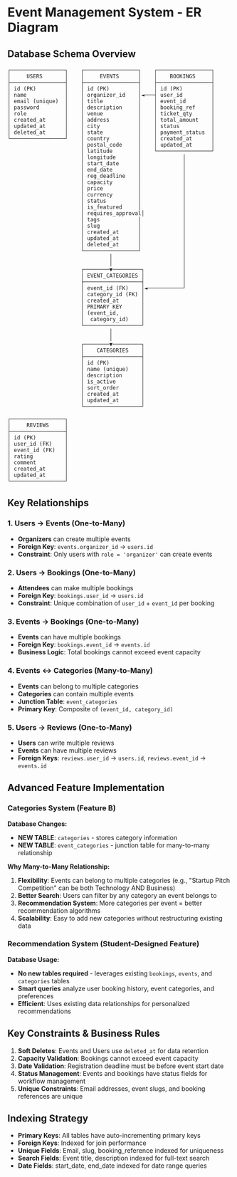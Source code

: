 # Event Management System - ER Diagram

## Database Schema Overview

```
┌─────────────────┐    ┌─────────────────┐    ┌─────────────────┐
│     USERS       │    │     EVENTS      │    │    BOOKINGS     │
├─────────────────┤    ├─────────────────┤    ├─────────────────┤
│ id (PK)         │    │ id (PK)         │    │ id (PK)         │
│ name            │    │ organizer_id    │◄───┤ user_id         │
│ email (unique)  │    │ title           │    │ event_id        │
│ password        │    │ description     │    │ booking_ref     │
│ role            │    │ venue           │    │ ticket_qty      │
│ created_at      │    │ address         │    │ total_amount    │
│ updated_at      │    │ city            │    │ status          │
│ deleted_at      │    │ state           │    │ payment_status  │
└─────────────────┘    │ country         │    │ created_at      │
                       │ postal_code     │    │ updated_at      │
                       │ latitude        │    └─────────────────┘
                       │ longitude       │             │
                       │ start_date      │             │
                       │ end_date        │             │
                       │ reg_deadline    │             │
                       │ capacity        │             │
                       │ price           │             │
                       │ currency        │             │
                       │ status          │             │
                       │ is_featured     │             │
                       │ requires_approval│            │
                       │ tags            │             │
                       │ slug            │             │
                       │ created_at      │             │
                       │ updated_at      │             │
                       │ deleted_at      │             │
                       └─────────────────┘             │
                                │                      │
                                │                      │
                       ┌────────▼─────────┐            │
                       │ EVENT_CATEGORIES │            │
                       ├──────────────────┤            │
                       │ event_id (FK)    │◄───────────┘
                       │ category_id (FK) │
                       │ created_at       │
                       │ PRIMARY KEY      │
                       │ (event_id,       │
                       │  category_id)    │
                       └──────────────────┘
                                │
                                │
                       ┌────────▼─────────┐
                       │    CATEGORIES    │
                       ├──────────────────┤
                       │ id (PK)          │
                       │ name (unique)    │
                       │ description      │
                       │ is_active        │
                       │ sort_order       │
                       │ created_at       │
                       │ updated_at       │
                       └──────────────────┘

┌─────────────────┐
│     REVIEWS     │
├─────────────────┤
│ id (PK)         │
│ user_id (FK)    │
│ event_id (FK)   │
│ rating          │
│ comment         │
│ created_at      │
│ updated_at      │
└─────────────────┘
```

## Key Relationships

### 1. Users → Events (One-to-Many)
- **Organizers** can create multiple events
- **Foreign Key**: `events.organizer_id` → `users.id`
- **Constraint**: Only users with `role = 'organizer'` can create events

### 2. Users → Bookings (One-to-Many)
- **Attendees** can make multiple bookings
- **Foreign Key**: `bookings.user_id` → `users.id`
- **Constraint**: Unique combination of `user_id` + `event_id` per booking

### 3. Events → Bookings (One-to-Many)
- **Events** can have multiple bookings
- **Foreign Key**: `bookings.event_id` → `events.id`
- **Business Logic**: Total bookings cannot exceed event capacity

### 4. Events ↔ Categories (Many-to-Many)
- **Events** can belong to multiple categories
- **Categories** can contain multiple events
- **Junction Table**: `event_categories`
- **Primary Key**: Composite of `(event_id, category_id)`

### 5. Users → Reviews (One-to-Many)
- **Users** can write multiple reviews
- **Events** can have multiple reviews
- **Foreign Keys**: `reviews.user_id` → `users.id`, `reviews.event_id` → `events.id`

## Advanced Feature Implementation

### Categories System (Feature B)
**Database Changes:**
- **NEW TABLE**: `categories` - stores category information
- **NEW TABLE**: `event_categories` - junction table for many-to-many relationship

**Why Many-to-Many Relationship:**
1. **Flexibility**: Events can belong to multiple categories (e.g., "Startup Pitch Competition" can be both Technology AND Business)
2. **Better Search**: Users can filter by any category an event belongs to
3. **Recommendation System**: More categories per event = better recommendation algorithms
4. **Scalability**: Easy to add new categories without restructuring existing data

### Recommendation System (Student-Designed Feature)
**Database Usage:**
- **No new tables required** - leverages existing `bookings`, `events`, and `categories` tables
- **Smart queries** analyze user booking history, event categories, and preferences
- **Efficient**: Uses existing data relationships for personalized recommendations

## Key Constraints & Business Rules

1. **Soft Deletes**: Events and Users use `deleted_at` for data retention
2. **Capacity Validation**: Bookings cannot exceed event capacity
3. **Date Validation**: Registration deadline must be before event start date
4. **Status Management**: Events and bookings have status fields for workflow management
5. **Unique Constraints**: Email addresses, event slugs, and booking references are unique

## Indexing Strategy

- **Primary Keys**: All tables have auto-incrementing primary keys
- **Foreign Keys**: Indexed for join performance
- **Unique Fields**: Email, slug, booking_reference indexed for uniqueness
- **Search Fields**: Event title, description indexed for full-text search
- **Date Fields**: start_date, end_date indexed for date range queries
